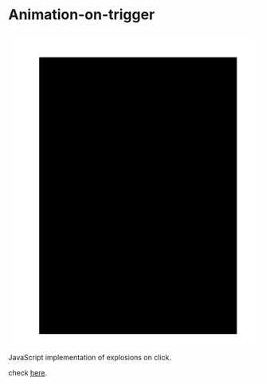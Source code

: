 # Animation-on-trigger

![Screen](https://github.com/thomasanders/Animation-on-trigger/blob/main/Animation-explosions.gif)


JavaScript implementation of explosions on click.

check [here](https://thomasanders.github.io/Animation-on-trigger//).

